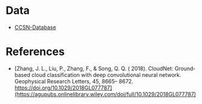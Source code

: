 # Data
- [CCSN-Database](https://github.com/upuil/CCSN-Database)

# References
- [Zhang, J. L., Liu, P., Zhang, F., & Song, Q. Q. ( 2018). CloudNet: Ground‐based cloud classification with deep convolutional neural network. Geophysical Research Letters, 45, 8665– 8672. https://doi.org/10.1029/2018GL077787](https://agupubs.onlinelibrary.wiley.com/doi/full/10.1029/2018GL077787)